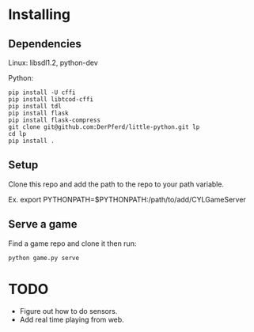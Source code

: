 # Installing

## Dependencies
Linux: libsdl1.2, python-dev

Python:
```
pip install -U cffi
pip install libtcod-cffi
pip install tdl
pip install flask
pip install flask-compress
git clone git@github.com:DerPferd/little-python.git lp
cd lp
pip install .
```

## Setup
Clone this repo and add the path to the repo to your path variable.

Ex. export PYTHONPATH=$PYTHONPATH:/path/to/add/CYLGameServer

## Serve a game
Find a game repo and clone it then run:
```
python game.py serve
```

# TODO
 - Figure out how to do sensors.
 - Add real time playing from web.
